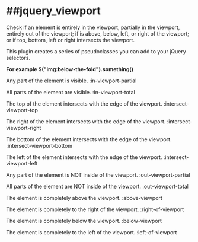 ##jquery_viewport
===============
Check if an element is entirely in the viewport, partially in the viewport, 
entirely out of the viewport; if is above, below, left, or right of the 
viewport; or if top, bottom, left or right intersects the viewport.

This plugin creates a series of pseudoclasses you can add to your jQuery 
selectors.

**For example $("img:below-the-fold").something()**

Any part of the element is visible.
:in-viewport-partial

All parts of the element are visible.
:in-viewport-total

The top of the element intersects with the edge of the viewport.
:intersect-viewport-top

The right of the element intersects with the edge of the viewport.
:intersect-viewport-right

The bottom of the element intersects with the edge of the viewport.
:intersect-viewport-bottom

The left of the element intersects with the edge of the viewport.
:intersect-viewport-left

Any part of the element is NOT inside of the viewport.
:out-viewport-partial

All parts of the element are NOT inside of the viewport.
:out-viewport-total

The element is completely above the viewport.
:above-viewport

The element is completely to the right of the viewport.
:right-of-viewport

The element is completely below the viewport.
:below-viewport

The element is completely to the left of the viewport.
:left-of-viewport

